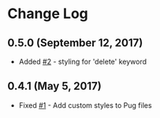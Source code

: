 # Change Log

## 0.5.0 (September 12, 2017)

- Added [#2](https://github.com/vharadkou/OperatorMonoDarkTheme/pull/2) - 
  styling for 'delete' keyword

## 0.4.1 (May 5, 2017)

- Fixed [#1](https://github.com/vharadkou/OperatorMonoDarkTheme/issues/1) -
  Add custom styles to Pug files